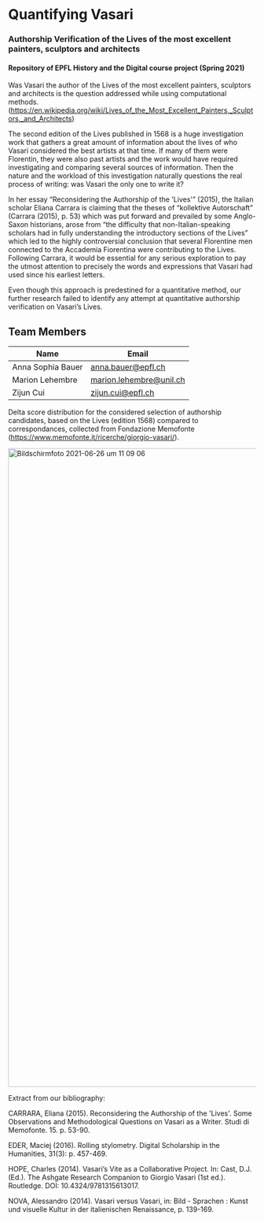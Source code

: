 # Quantifying Vasari

### Authorship Verification of the Lives of the most excellent painters, sculptors and architects

#### Repository of EPFL History and the Digital course project (Spring 2021)

Was Vasari the author of the Lives of the most excellent painters, sculptors and architects is the question addressed while using computational methods. (https://en.wikipedia.org/wiki/Lives_of_the_Most_Excellent_Painters,_Sculptors,_and_Architects) 

The second edition of the Lives published in 1568 is a huge investigation work that gathers a great amount of information about the lives of who Vasari considered the best artists at that time. If many of them were Florentin, they were also past artists and the work would have required investigating and comparing several sources of information. Then the nature and the workload of this investigation naturally questions the real process of writing: was Vasari the only one to write it?

In her essay “Reconsidering the Authorship of the 'Lives'” (2015), the Italian scholar Eliana Carrara is claiming that the theses of “kollektive Autorschaft” (Carrara (2015), p. 53) which was put forward and prevailed by some Anglo-Saxon historians, arose from “the difficulty that non-Italian-speaking scholars had in fully understanding the introductory sections of the Lives” which led to the highly controversial conclusion that several Florentine men connected to the Accademia Fiorentina were contributing to the Lives. Following Carrara, it would be essential for any serious exploration to pay the utmost attention to precisely the words and expressions that Vasari had used since his earliest letters. 

Even though this approach is predestined for a quantitative method, our further research failed to identify any attempt at quantitative authorship verification on Vasari’s Lives.

## Team Members

| Name                    | Email                           |
| ----------------------- | ------------------------------- |
| Anna Sophia Bauer       | anna.bauer@epfl.ch              |
| Marion Lehembre         | marion.lehembre@unil.ch         |
| Zijun Cui               | zijun.cui@epfl.ch



Delta score distribution for the considered selection of authorship candidates, based on the Lives (edition 1568) compared to correspondances, collected from Fondazione Memofonte (https://www.memofonte.it/ricerche/giorgio-vasari/). 


<img width="1297" alt="Bildschirmfoto 2021-06-26 um 11 09 06" src="https://user-images.githubusercontent.com/62997185/123508328-0051b200-d66f-11eb-941f-961fd75d6609.png">





Extract from our bibliography:

CARRARA, Eliana (2015). Reconsidering the Authorship of the 'Lives'. Some Observations and Methodological Questions on Vasari as a Writer. Studi di Memofonte. 15. p. 53-90.

EDER, Maciej (2016). Rolling stylometry. Digital Scholarship in the Humanities, 31(3): p. 457-469.

HOPE, Charles (2014). Vasari’s Vite as a Collaborative Project. In: Cast, D.J. (Ed.). The Ashgate Research Companion to Giorgio Vasari (1st ed.). Routledge. DOI: 10.4324/9781315613017. 

NOVA, Alessandro (2014). Vasari versus Vasari, in: Bild - Sprachen : Kunst und visuelle Kultur in der italienischen Renaissance, p. 139-169.
